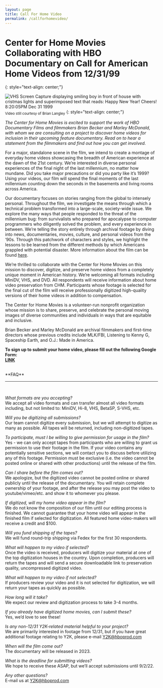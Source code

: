 ```yaml
---
layout: page
title: Call For Home Video
permalink: /callforhomevideo/
---
```


# **Center for Home Movies Collaborating with HBO Documentary on Call for American Home Videos from 12/31/99**
{: style="text-align: center;"}

![VHS Screen Capture displaying smiling boy in front of house with cristmas lights and superimposed text that reads: Happy New Year! Cheers! 8:20:05PM Dec 31 1999](../assets/img/NYEScreenGrab.png) 
<sub style="text-align: center;">Video still courtesy of Brian Langley</sub>
{: style="text-align: center;"}

*The Center for Home Movies is excited to support the work of HBO Documentary Films and filmmakers Brian Becker and Marley McDonald, with whom we are consulting on a project to discover home videos for inclusion in their upcoming feature documentary. Read on to hear a statement from the filmmakers and find out how you can get involved.*  

For a major, standalone scene in the film, we intend to create a montage of everyday home videos showcasing the breadth of American experience at the dawn of the 21st century. We’re interested in diverse personal experiences of the final night of the last millennium, no matter how mundane. Did you take major precautions or did you party like it’s 1999? Using your videos, our film will spend the final moments of the last millennium counting down the seconds in the basements and living rooms across America. 

Our documentary focuses on stories ranging from the global to intensely personal. Throughout the film, we investigate the means through which a technical problem transformed into a large-scale, society-wide issue. We explore the many ways that people responded to the threat of the millennium bug: from survivalists who prepared for apocalypse to computer programmers who diligently solved the problem, and every experience in between. We’re telling the story entirely through archival footage by diving into news, documentaries, movies, culture, and personal videos from the ‘90s. Through this patchwork of characters and styles, we highlight the lessons to be learned from the different methods by which Americans grappled with potential disaster. More information about the film can be found [here](https://pressroom.warnermedia.com/us/media-release/hbo-production-documentary-feature-about-y2k-scare-computer-glitch-threatened-end).

We’re thrilled to collaborate with the Center for Home Movies on this mission to discover, digitize, and preserve home videos from a completely unique moment in American history. We’re welcoming all formats including MiniDV, VHS, and DVD. All respondents will receive information about home video preservation from CHM. Participants whose footage is selected for the final cut of the film will receive professionally digitized high-quality versions of their home videos in addition to compensation. 

The Center for Home Movies is a volunteer-run nonprofit organization whose mission is to share, preserve, and celebrate the personal moving images of diverse communities and individuals in ways that are equitable and inclusive. 

Brian Becker and Marley McDonald are archival filmmakers and first-time directors whose previous credits include MLK/FBI, Listening to Kenny G, Spaceship Earth, and O.J.: Made in America. 

**To sign up to submit your home video, please fill out the following Google Form:	 	 
[LINK](https://docs.google.com/forms/d/e/1FAIpQLSdQlttWkfguWzNLMgMnsG636I4wEUyIBXfsk7cWJXLrelyV7A/viewform)**

<br>
**FAQ**
<hr/><br>

*What formats are you accepting?* <br>
We accept all video formats and can transfer almost all video formats including, but not limited to: MiniDV, Hi-8, VHS, BetaSP, S-VHS, etc.

*Will you be digitizing all submissions?* <br>
Our team cannot digitize every submission, but we will attempt to digitize as many as possible. All tapes will be returned, including non-digitized tapes.

*To participate, must I be willing to give permission for usage in the film?* <br>
Yes - we can only accept tapes from participants who are willing to grant us permission to use their footage in the film. If your video contains any potentially sensitive sections, we will contact you to discuss before utilizing any of this footage. Permission must be exclusive (i.e. the video cannot be posted online or shared with other productions) until the release of the film. 

*Can I share before the film comes out?* <br>
We apologize, but the digitized video cannot be posted online or shared publicly until the release of the documentary. You will retain complete ownership of your footage, and after the release you may post the video to youtube/vimeo/etc. and show it to whomever you please.

*If digitized, will my home video appear in the film?* <br>
We do not know the composition of our film until our editing process is finished. We cannot guarantee that your home video will appear in the finished film if selected for digitization. All featured home video-makers will receive a credit and $100.

*Will you fund shipping of the tapes?* <br>
We will fund round-trip shipping via Fedex for the first 30 respondents.

*What will happen to my video if selected?* <br>
Once the video is received, producers will digitize your material at one of the top digitization houses in the country. Upon completion, producers will return the tapes and will send a secure downloadable link to preservation quality, uncompressed digitized video. 

*What will happen to my video if not selected?* <br>
If producers review your video and it is not selected for digitization, we will return your tapes as quickly as possible. 

*How long will it take?* <br>
We expect our review and digitization process to take 3-4 months.

*If you already have digitized home movies, can I submit these?* <br>
Yes, we’d love to see these!

*Is any non-12/31 Y2K-related material helpful to your project?* <br>
We are primarily interested in footage from 12/31, but if you have great additional footage relating to Y2K, please e-mail [Y2K@hboprod.com](mailto:Y2K@hboprod.com) 

*When will the film come out?* <br>
The documentary will be released in 2023.

*What is the deadline for submitting videos?* <br>
We hope to receive these ASAP, but we’ll accept submissions until 9/2/22.

*Any other questions?* <br>
E-mail us at [Y2K@hboprod.com](mailto:Y2K@hboprod.com)
